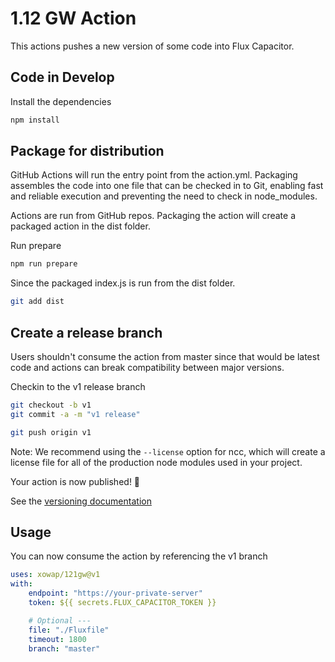 # 1.12 GW Action

This actions pushes a new version of some code into Flux Capacitor.

## Code in Develop

Install the dependencies

```bash
npm install
```

## Package for distribution

GitHub Actions will run the entry point from the action.yml. Packaging assembles
the code into one file that can be checked in to Git, enabling fast and reliable
execution and preventing the need to check in node_modules.

Actions are run from GitHub repos. Packaging the action will create a packaged
action in the dist folder.

Run prepare

```bash
npm run prepare
```

Since the packaged index.js is run from the dist folder.

```bash
git add dist
```

## Create a release branch

Users shouldn't consume the action from master since that would be latest code
and actions can break compatibility between major versions.

Checkin to the v1 release branch

```bash
git checkout -b v1
git commit -a -m "v1 release"
```

```bash
git push origin v1
```

Note: We recommend using the `--license` option for ncc, which will create a
license file for all of the production node modules used in your project.

Your action is now published! :rocket:

See the
[versioning documentation](https://github.com/actions/toolkit/blob/master/docs/action-versioning.md)

## Usage

You can now consume the action by referencing the v1 branch

```yaml
uses: xowap/121gw@v1
with:
    endpoint: "https://your-private-server"
    token: ${{ secrets.FLUX_CAPACITOR_TOKEN }}

    # Optional ---
    file: "./Fluxfile"
    timeout: 1800
    branch: "master"
```
